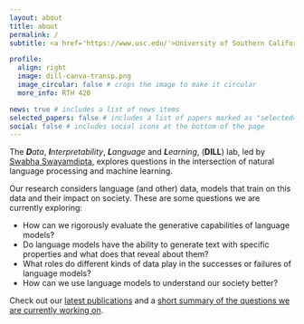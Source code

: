 ```yaml
---
layout: about
title: about
permalink: /
subtitle: <a href='https://www.usc.edu/'>University of Southern California</a> •  <a href='https://www.cs.usc.edu/'>Viterbi CS</a> •  <a href='https://nlp.usc.edu/'>USC NLP</a>

profile:
  align: right
  image: dill-canva-transp.png
  image_circular: false # crops the image to make it circular
  more_info: RTH 420

news: true # includes a list of news items
selected_papers: false # includes a list of papers marked as "selected={true}"
social: false # includes social icons at the bottom of the page
---
```


The _**D**ata_, _**I**nterpretability_, _**L**anguage_ and _**L**earning_, (**DILL**) lab, led by [Swabha Swayamdipta](https://swabhs.com), explores questions in the intersection of natural language processing and machine learning.
<!-- DILL is focused on automatically estimating the quality of datasets for models, efficient pretraining, and semi-automatically building datasets that help models learn better. -->
<!-- We also emphasize on special aspects of language that affect dataset quality, such as subjectivity and ambiguity. -->
Our research considers language (and other) data, models that train on this data and their impact on society.
These are some questions we are currently exploring:

- How can we rigorously evaluate the generative capabilities of language models?
- Do language models have the ability to generate text with specific properties and what does that reveal about them?
- What roles do different kinds of data play in the successes or failures of language models?
- How can we use language models to understand our society better?


Check out our [latest publications](/publications/) and a [short summary of the questions we are currently working on](/opportunities).
